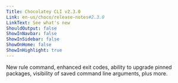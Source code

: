 ```yaml
---
Title: Chocolatey CLI v2.3.0
Link: en-us/choco/release-notes#2.3.0
LinkText: See what's new
ShouldOutput: false
ShowInNavbar: false
ShowInSidebar: false
ShowOnHome: false
ShowInHighlight: true
---
```


New rule command, enhanced exit codes, ability to upgrade pinned packages, visibility of saved command line arguments, plus more.
